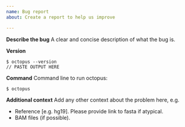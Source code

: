 ```yaml
---
name: Bug report
about: Create a report to help us improve

---
```


**Describe the bug**
A clear and concise description of what the bug is.

**Version**

```shell
$ octopus --version
// PASTE OUTPUT HERE
```

**Command**
Command line to run octopus:
```shell
$ octopus
```

**Additional context**
Add any other context about the problem here, e.g.

 - Reference [e.g. hg19]. Please provide link to fasta if atypical.
 - BAM files (if possible).
